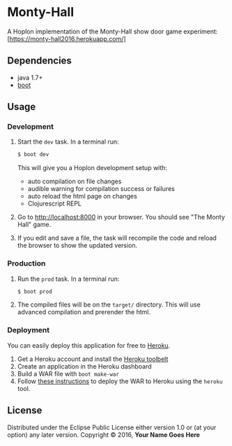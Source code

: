 # Monty-Hall

A Hoplon implementation of the Monty-Hall show door game experiment:
[https://monty-hall2016.herokuapp.com/]

## Dependencies

- java 1.7+
- [boot][1]

## Usage
### Development
1. Start the `dev` task. In a terminal run:
    ```bash
    $ boot dev
    ```
    This will give you a  Hoplon development setup with:
    - auto compilation on file changes
    - audible warning for compilation success or failures
    - auto reload the html page on changes
    - Clojurescript REPL

2. Go to [http://localhost:8000][2] in your browser. You should see "The Monty Hall" game.

3. If you edit and save a file, the task will recompile the code and reload the
   browser to show the updated version.

### Production
1. Run the `prod` task. In a terminal run:
    ```bash
    $ boot prod
    ```
2. The compiled files will be on the `target/` directory. This will use
   advanced compilation and prerender the html.

### Deployment

You can easily deploy this application for free to [Heroku][3].

1. Get a Heroku account and install the [Heroku toolbelt][4]
1. Create an application in the Heroku dashboard
1. Build a WAR file with `boot make-war`
1. Follow [these instructions][5] to deploy the WAR to Heroku using the `heroku` tool.

## License

Distributed under the Eclipse Public License either version 1.0 or (at your option) any later version.
Copyright © 2016, **Your Name Goes Here**

[1]: http://boot-clj.com
[2]: http://localhost:8000
[3]: https://www.heroku.com/
[4]: https://toolbelt.heroku.com/
[5]: https://devcenter.heroku.com/articles/war-deployment#deployment-with-the-heroku-toolbelt
